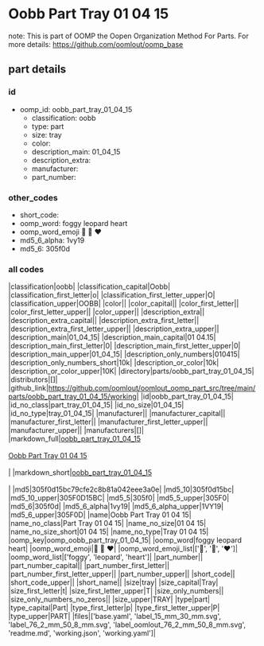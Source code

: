 # Oobb Part Tray 01 04 15  

note: This is part of OOMP the Oopen Organization Method For Parts. For more details: https://github.com/oomlout/oomp_base

##  part details





### id
* oomp_id: oobb_part_tray_01_04_15
  * classification: oobb
  * type: part
  * size: tray
  * color: 
  * description_main: 01_04_15
  * description_extra: 
  * manufacturer: 
  * part_number: 

### other_codes
* short_code: 
* oomp_word: foggy leopard heart
* oomp_word_emoji :foggy: :leopard: :heart:
* md5_6_alpha: 1vy19
* md5_6: 305f0d

### all codes 
|classification|oobb|
|classification_capital|Oobb|
|classification_first_letter|o|
|classification_first_letter_upper|O|
|classification_upper|OOBB|
|color||
|color_capital||
|color_first_letter||
|color_first_letter_upper||
|color_upper||
|description_extra||
|description_extra_capital||
|description_extra_first_letter||
|description_extra_first_letter_upper||
|description_extra_upper||
|description_main|01_04_15|
|description_main_capital|01 04.15|
|description_main_first_letter|0|
|description_main_first_letter_upper|0|
|description_main_upper|01_04_15|
|description_only_numbers|010415|
|description_only_numbers_short|10k|
|description_or_color|10k|
|description_or_color_upper|10K|
|directory|parts/oobb_part_tray_01_04_15|
|distributors|[]|
|github_link|https://github.com/oomlout/oomlout_oomp_part_src/tree/main/parts/oobb_part_tray_01_04_15/working|
|id|oobb_part_tray_01_04_15|
|id_no_class|part_tray_01_04_15|
|id_no_size|01_04_15|
|id_no_type|tray_01_04_15|
|manufacturer||
|manufacturer_capital||
|manufacturer_first_letter||
|manufacturer_first_letter_upper||
|manufacturer_upper||
|manufacturers|[]|
|markdown_full|[oobb_part_tray_01_04_15](https://github.com/oomlout/oomlout_oomp_part_src/tree/main/parts/oobb_part_tray_01_04_15/working)<br>[](https://github.com/oomlout/oomlout_oomp_part_src/tree/main/parts/oobb_part_tray_01_04_15/working)<br>[Oobb Part Tray 01 04 15](https://github.com/oomlout/oomlout_oomp_part_src/tree/main/parts/oobb_part_tray_01_04_15/working)<br><br>|
|markdown_short|[oobb_part_tray_01_04_15](https://github.com/oomlout/oomlout_oomp_part_src/tree/main/parts/oobb_part_tray_01_04_15/working)<br><br>|
|md5|305f0d15bc79cfe2c8b81a042eee3a0e|
|md5_10|305f0d15bc|
|md5_10_upper|305F0D15BC|
|md5_5|305f0|
|md5_5_upper|305F0|
|md5_6|305f0d|
|md5_6_alpha|1vy19|
|md5_6_alpha_upper|1VY19|
|md5_6_upper|305F0D|
|name|Oobb Part Tray 01 04 15|
|name_no_class|Part Tray 01 04 15|
|name_no_size|01 04 15|
|name_no_size_short|01 04 15|
|name_no_type|Tray 01 04 15|
|oomp_key|oomp_oobb_part_tray_01_04_15|
|oomp_word|foggy leopard heart|
|oomp_word_emoji|:foggy: :leopard: :heart:|
|oomp_word_emoji_list|[':foggy:', ':leopard:', ':heart:']|
|oomp_word_list|['foggy', 'leopard', 'heart']|
|part_number||
|part_number_capital||
|part_number_first_letter||
|part_number_first_letter_upper||
|part_number_upper||
|short_code||
|short_code_upper||
|short_name||
|size|tray|
|size_capital|Tray|
|size_first_letter|t|
|size_first_letter_upper|T|
|size_only_numbers||
|size_only_numbers_no_zeros||
|size_upper|TRAY|
|type|part|
|type_capital|Part|
|type_first_letter|p|
|type_first_letter_upper|P|
|type_upper|PART|
|files|['base.yaml', 'label_15_mm_30_mm.svg', 'label_76_2_mm_50_8_mm.svg', 'label_oomlout_76_2_mm_50_8_mm.svg', 'readme.md', 'working.json', 'working.yaml']|
